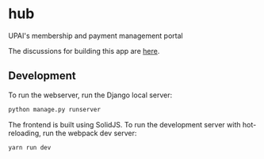 # hub

UPAI's membership and payment management portal

The discussions for building this app are [here](https://upai.zulipchat.com/).


## Development

To run the webserver, run the Django local server:

```bash
python manage.py runserver
```

The frontend is built using SolidJS. To run the development server with
hot-reloading, run the webpack dev server:

```bash
yarn run dev
```
